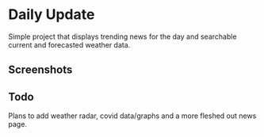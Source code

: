 # Daily Update 

Simple project that displays trending news for the day and searchable current and forecasted weather data. 

## Screenshots

## Todo
Plans to add weather radar, covid data/graphs and a more fleshed out news page. 

